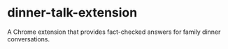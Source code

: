 # dinner-talk-extension
A Chrome extension that provides fact-checked answers for family dinner conversations.
